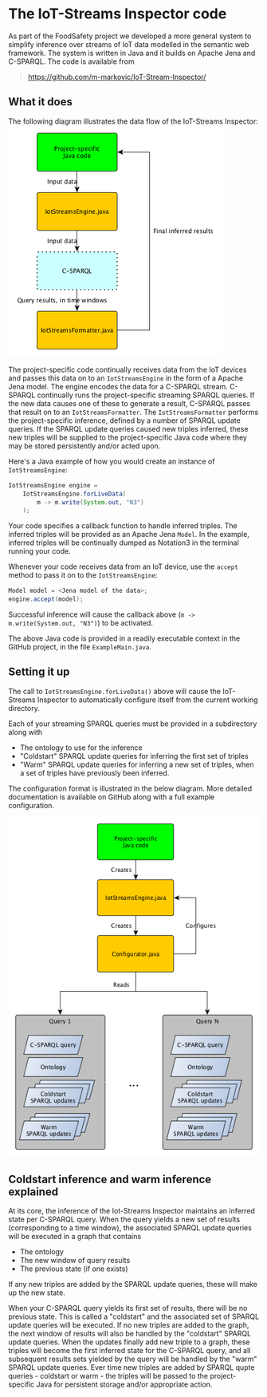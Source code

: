 # The IoT-Streams Inspector code

As part of the FoodSafety project we developed a more general system
to simplify inference over streams of IoT data
modelled in the semantic web framework.
The system is written in Java and it builds on Apache Jena and C-SPARQL.
The code is available from
> https://github.com/m-markovic/IoT-Stream-Inspector/

## What it does

The following diagram illustrates the data flow
of the IoT-Streams Inspector:
![Data flow](https://github.com/m-markovic/IoT-Stream-Inspector/raw/master/docs/run-diagram.png "Data flow")

The project-specific code continually receives data from 
the IoT devices and passes this data on to an ```IotStreamsEngine``` 
in the form of a Apache Jena model.
The engine encodes the data for a C-SPARQL stream.
C-SPARQL continually runs the project-specific
streaming SPARQL queries.
If the new data causes one of these to generate a result,
C-SPARQL passes that result on to an ```IotStreamsFormatter```.
The ```IotStreamsFormatter``` performs the project-specific inference,
defined by a number of SPARQL update queries.
If the SPARQL update queries caused new triples inferred,
these new triples will be supplied to the project-specific Java code
where they may be stored persistently and/or acted upon.

Here's a Java example of how you would create
an instance of ```IotStreamsEngine```:

```java
IotStreamsEngine engine = 
    IotStreamsEngine.forLiveData(
        m -> m.write(System.out, "N3")
    );
```
Your code specifies a callback function to handle inferred triples.
The inferred triples will be provided as an Apache Jena ```Model```.
In the example, inferred triples will be continually dumped as Notation3
in the terminal running your code.

Whenever your code receives data from an IoT device,
use the ```accept``` method to pass it on to the ```IotStreamsEngine```:

```java
Model model = <Jena model of the data>;
engine.accept(model);
```

Successful inference will cause the callback above
(```m -> m.write(System.out, "N3")```)
to be activated.

The above Java code is provided in a readily executable context
in the GitHub project, in the file ```ExampleMain.java```.

## Setting it up

The call to ```IotStreamsEngine.forLiveData()``` above will
cause the IoT-Streams Inspector to automatically configure itself
from the current working directory.

Each of your streaming SPARQL queries must be provided in a subdirectory
along with
  * The ontology to use for the inference
  * "Coldstart" SPARQL update queries for inferring the first set of triples
  * "Warm" SPARQL update queries for inferring a new set of triples, when a set of triples have previously been inferred.

The configuration format is illustrated in the below diagram.
More detailed documentation is available on GitHub along
with a full example configuration.

![Setting up your inference](https://github.com/m-markovic/IoT-Stream-Inspector/raw/master/docs/config-diagram.png "Setting up your inference")

## Coldstart inference and warm inference explained

At its core, the inference of the Iot-Streams Inspector maintains
an inferred state per C-SPARQL query. 
When the query yields a new set of results (corresponding to a time window),
the associated SPARQL update queries will be executed
in a graph that contains
  * The ontology
  * The new window of query results
  * The previous state (if one exists)

If any new triples are added by the SPARQL update queries,
these will make up the new state.

When your C-SPARQL query yields its first set of results,
there will be no previous state.
This is called a "coldstart" and the associated set of SPARQL update
queries will be executed. If no new triples are added to the graph,
the next window of results will also be handled by the "coldstart"
SPARQL update queries.
When the updates finally add new triple to a graph,
these triples will become the first inferred state for the
C-SPARQL query, and all subsequent results sets yielded
by the query will be handled by the "warm" SPARQL update queries.
Ever time new triples are added by SPARQL qupte queries - coldstart
or warm - the triples will be passed to the project-specific Java
for persistent storage and/or appropriate action.

